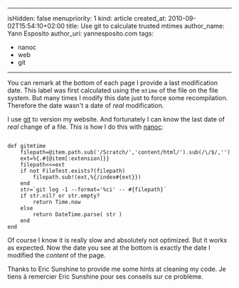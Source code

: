 -----
isHidden:       false
menupriority:   1
kind:           article
created_at:     2010-09-02T15:54:10+02:00
title: Use git to calculate trusted mtimes
author_name: Yann Esposito
author_uri: yannesposito.com
tags:
  - nanoc
  - web
  - git
-----

You can remark at the bottom of each page I provide a last modification date.
This label was first calculated using the `mtime` of the file on the file system.
But many times I modify this date just to force some recompilation. 
Therefore the date wasn't a date of _real_ modification.

I use [git](http://git-scm.org) to version my website.
And fortunately I can know the last date of _real_ change of a file.
This is how I do this with [nanoc](http://nanoc.stoneship.org):

<code class="ruby" file="gitmtime.rb">
def gitmtime
    filepath=@item.path.sub('/Scratch/','content/html/').sub(/\/$/,'')
    ext=%{.#{@item[:extension]}}
    filepath<<=ext
    if not FileTest.exists?(filepath)
        filepath.sub!(ext,%{/index#{ext}})
    end
    str=`git log -1 --format='%ci' -- #{filepath}`
    if str.nil? or str.empty?
        return Time.now
    else
        return DateTime.parse( str )
    end
end
</code>

Of course I know it is really slow and absolutely not optimized.
But it works as expected.
Now the date you see at the bottom is exactly the date I modified the _content_ of the page.


Thanks to Eric Sunshine to provide me some hints at cleaning my code.
Je tiens à remercier Eric Sunshine pour ses conseils sur ce problème.
